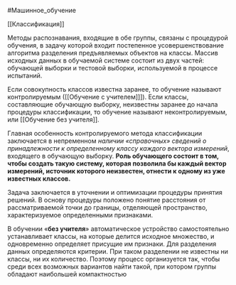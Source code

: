 #Машинное_обучение

[[Классификация]]

Методы распознавания, входящие в обе группы, связаны с процедурой обучения, в задачу которой входит постепенное усовершенствование алгоритма разделения предъявляемых объектов на классы. Массив исходных данных в обучаемой системе состоит из двух частей: обучающей выборки и тестовой выборки, используемой в процессе испытаний.

Если совокупность классов известна заранее, то обучение называют контролируемым ([[Обучение с учителем]]]). Если классы, составляющие обучающую выборку, неизвестны заранее до начала процедуры классификации, то обучение называют неконтролируемым, или [[Обучение без учителя]]. 

Главная особенность контролируемого метода классификации заключается в непременном *наличии «справочных» сведений о принадлежности к определенному классу каждого вектора измерений*, входящего в обучающую выборку. **Роль обучающего состоит в том, чтобы создать такую систему, которая позволила бы каждый вектор измерений, источник которого неизвестен, отнести к одному из уже известных классов.** 

Задача заключается в уточнении и оптимизации процедуры принятия решений. В основу процедуры положено понятие расстояния от рассматриваемой точки до границы, отделяющей пространство, характеризуемое определенными признаками. 

В обучении «**без учителя**» автоматическое устройство самостоятельно устанавливает классы, на которые делится исходное множество, и одновременно определяет присущие им признаки. Для разделения данных определяются критерии. При таком разделении не известны ни классы, ни их количество. Поэтому процесс организуется так, чтобы среди всех возможных вариантов найти такой, при котором группы обладают наибольшей компактностью